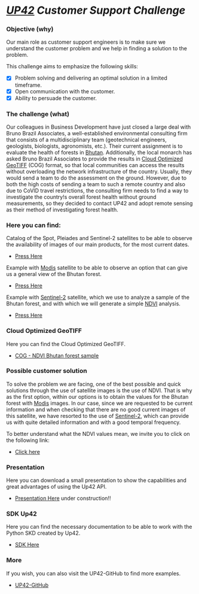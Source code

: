 # *[UP42](https://up42.com/) Customer Support Challenge*

### Objective (why)
Our main role as customer support engineers is to make sure we understand the customer problem and we help in finding a solution to the problem.

This challenge aims to emphasize the following skills:
- [x] Problem solving and delivering an optimal solution in a limited timeframe.
- [x] Open communication with the customer.
- [x] Ability to persuade the customer.

### The challenge (what)
Our colleagues in Business Development have just closed a large deal with Bruno Brazil Associates, a well-established environmental consulting firm that consists of a multidisciplinary team (geotechnical engineers, geologists, biologists, agronomists, etc.).
Their current assignment is to evaluate the health of forests in [Bhutan](https://en.wikipedia.org/wiki/Forestry_in_Bhutan). Additionally, the local monarch has asked Bruno Brazil Associates to provide the results in [Cloud Optimized GeoTIFF](https://www.cogeo.org/) (COG) format, so that local communities can access the results without overloading the network infrastructure of the country. Usually, they would send a team to do the assessment on the ground. However, due to both the high costs of sending a team to such a remote country and also due to CoVID travel restrictions, the consulting firm needs to find a way to investigate the country!s overall forest health without ground measurements, so they decided to contact UP42 and adopt remote sensing as their method of investigating forest health.

### Here you can find:
Catalog of the Spot, Pleiades and Sentinel-2 satellites to be able to observe the availability of images of our main products, for the most current dates.
- [Press Here](https://github.com/diegoalarc/Challenge_up42/blob/main/Catalog_Search_Bhutan.ipynb)

Example with [Modis](https://en.wikipedia.org/wiki/Moderate_Resolution_Imaging_Spectroradiometer) satellite to be able to observe an option that can give us a general view of the Bhutan forest.
- [Press Here](https://github.com/diegoalarc/Challenge_up42/blob/main/Up42_Challenge_Modis.ipynb)

Example with [Sentinel-2](https://en.wikipedia.org/wiki/Sentinel-2) satellite, which we use to analyze a sample of the Bhutan forest, and with which we will generate a simple [NDVI](https://en.wikipedia.org/wiki/Normalized_difference_vegetation_index) analysis.
- [Press Here](https://github.com/diegoalarc/Challenge_up42/blob/main/Up42_Challenge_Sentinel_2.ipynb)

### Cloud Optimized GeoTIFF
Here you can find the Cloud Optimized GeoTIFF.

- [COG - NDVI Bhutan forest sample](https://diegoalarc.github.io/Challenge_up42/)

### Possible customer solution

To solve the problem we are facing, one of the best possible and quick solutions through the use of satellite images is the use of NDVI. That is why as the first option, within our options is to obtain the values for the Bhutan forest with [Modis](https://en.wikipedia.org/wiki/Moderate_Resolution_Imaging_Spectroradiometer) images. In our case, since we are requested to be current information and when checking that there are no good current images of this satellite, we have resorted to the use of [Sentinel-2](https://en.wikipedia.org/wiki/Sentinel-2), which can provide us with quite detailed information and with a good temporal frequency.

To better understand what the NDVI values mean, we invite you to click on the following link:
- [Click here](https://eos.com/blog/ndvi-faq-all-you-need-to-know-about-ndvi/)

### Presentation
Here you can download a small presentation to show the capabilities and great advantages of using the Up42 API.
- [Presentation Here]() under construction!!

### SDK Up42
Here you can find the necessary documentation to be able to work with the Python SKD created by Up42.
- [SDK Here](https://sdk.up42.com/)

### More
If you wish, you can also visit the UP42-GitHub to find more examples.
- [UP42-GitHub ](https://github.com/up42)